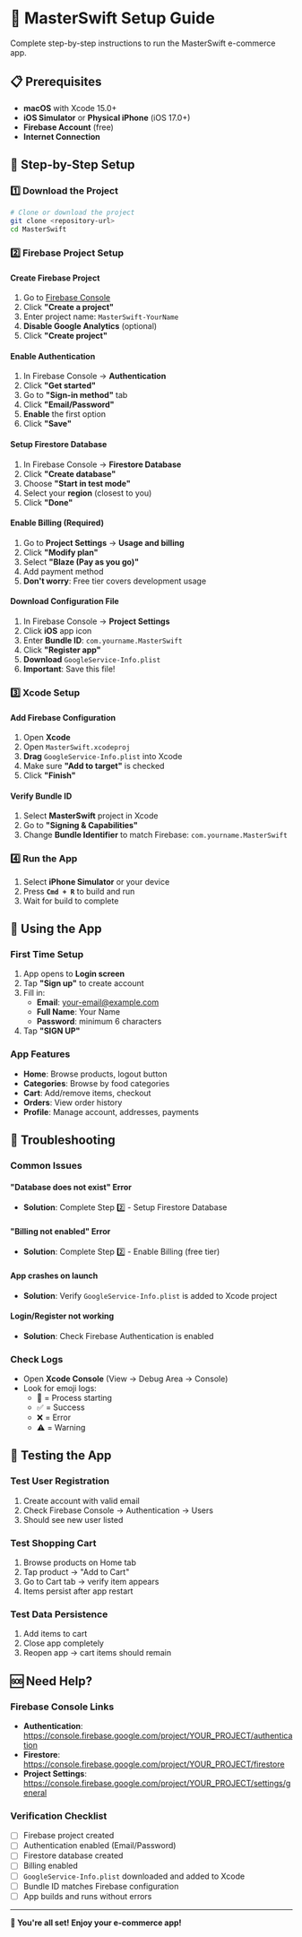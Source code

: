 # 🚀 MasterSwift Setup Guide

Complete step-by-step instructions to run the MasterSwift e-commerce app.

## 📋 Prerequisites

- **macOS** with Xcode 15.0+
- **iOS Simulator** or **Physical iPhone** (iOS 17.0+)
- **Firebase Account** (free)
- **Internet Connection**

## 🔧 Step-by-Step Setup

### 1️⃣ Download the Project

```bash
# Clone or download the project
git clone <repository-url>
cd MasterSwift
```

### 2️⃣ Firebase Project Setup

#### Create Firebase Project
1. Go to [Firebase Console](https://console.firebase.google.com)
2. Click **"Create a project"**
3. Enter project name: `MasterSwift-YourName`
4. **Disable Google Analytics** (optional)
5. Click **"Create project"**

#### Enable Authentication
1. In Firebase Console → **Authentication**
2. Click **"Get started"**
3. Go to **"Sign-in method"** tab
4. Click **"Email/Password"**
5. **Enable** the first option
6. Click **"Save"**

#### Setup Firestore Database
1. In Firebase Console → **Firestore Database**
2. Click **"Create database"**
3. Choose **"Start in test mode"**
4. Select your **region** (closest to you)
5. Click **"Done"**

#### Enable Billing (Required)
1. Go to **Project Settings** → **Usage and billing**
2. Click **"Modify plan"**
3. Select **"Blaze (Pay as you go)"**
4. Add payment method
5. **Don't worry**: Free tier covers development usage

#### Download Configuration File
1. In Firebase Console → **Project Settings**
2. Click **iOS** app icon
3. Enter **Bundle ID**: `com.yourname.MasterSwift`
4. Click **"Register app"**
5. **Download** `GoogleService-Info.plist`
6. **Important**: Save this file!

### 3️⃣ Xcode Setup

#### Add Firebase Configuration
1. Open **Xcode**
2. Open `MasterSwift.xcodeproj`
3. **Drag** `GoogleService-Info.plist` into Xcode
4. Make sure **"Add to target"** is checked
5. Click **"Finish"**

#### Verify Bundle ID
1. Select **MasterSwift** project in Xcode
2. Go to **"Signing & Capabilities"**
3. Change **Bundle Identifier** to match Firebase: `com.yourname.MasterSwift`

### 4️⃣ Run the App

1. Select **iPhone Simulator** or your device
2. Press **`Cmd + R`** to build and run
3. Wait for build to complete

## 📱 Using the App

### First Time Setup
1. App opens to **Login screen**
2. Tap **"Sign up"** to create account
3. Fill in:
   - **Email**: your-email@example.com
   - **Full Name**: Your Name
   - **Password**: minimum 6 characters
4. Tap **"SIGN UP"**

### App Features
- **Home**: Browse products, logout button
- **Categories**: Browse by food categories
- **Cart**: Add/remove items, checkout
- **Orders**: View order history
- **Profile**: Manage account, addresses, payments

## 🐛 Troubleshooting

### Common Issues

#### "Database does not exist" Error
- **Solution**: Complete Step 2️⃣ - Setup Firestore Database

#### "Billing not enabled" Error
- **Solution**: Complete Step 2️⃣ - Enable Billing (free tier)

#### App crashes on launch
- **Solution**: Verify `GoogleService-Info.plist` is added to Xcode project

#### Login/Register not working
- **Solution**: Check Firebase Authentication is enabled

### Check Logs
- Open **Xcode Console** (View → Debug Area → Console)
- Look for emoji logs:
  - 🔄 = Process starting
  - ✅ = Success
  - ❌ = Error
  - ⚠️ = Warning

## 🎯 Testing the App

### Test User Registration
1. Create account with valid email
2. Check Firebase Console → Authentication → Users
3. Should see new user listed

### Test Shopping Cart
1. Browse products on Home tab
2. Tap product → "Add to Cart"
3. Go to Cart tab → verify item appears
4. Items persist after app restart

### Test Data Persistence
1. Add items to cart
2. Close app completely
3. Reopen app → cart items should remain

## 🆘 Need Help?

### Firebase Console Links
- **Authentication**: https://console.firebase.google.com/project/YOUR_PROJECT/authentication
- **Firestore**: https://console.firebase.google.com/project/YOUR_PROJECT/firestore
- **Project Settings**: https://console.firebase.google.com/project/YOUR_PROJECT/settings/general

### Verification Checklist
- [ ] Firebase project created
- [ ] Authentication enabled (Email/Password)
- [ ] Firestore database created
- [ ] Billing enabled
- [ ] `GoogleService-Info.plist` downloaded and added to Xcode
- [ ] Bundle ID matches Firebase configuration
- [ ] App builds and runs without errors

---

**🎉 You're all set! Enjoy your e-commerce app!**